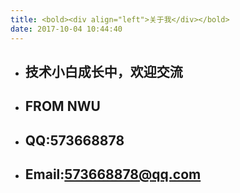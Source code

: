 ```yaml
---
title: <bold><div align="left">关于我</div></bold>
date: 2017-10-04 10:44:40
---
```

* ## 技术小白成长中，欢迎交流  
* ## FROM NWU
* ## QQ:573668878  
* ## Email:573668878@qq.com
